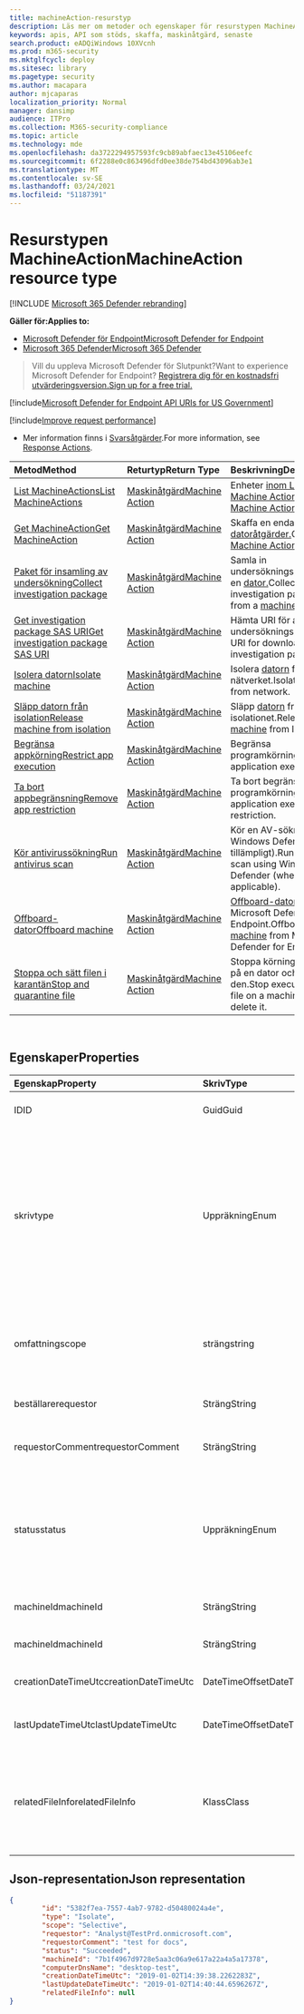 ```yaml
---
title: machineAction-resurstyp
description: Läs mer om metoder och egenskaper för resurstypen MachineAction i Microsoft Defender för Slutpunkt.
keywords: apis, API som stöds, skaffa, maskinåtgärd, senaste
search.product: eADQiWindows 10XVcnh
ms.prod: m365-security
ms.mktglfcycl: deploy
ms.sitesec: library
ms.pagetype: security
ms.author: macapara
author: mjcaparas
localization_priority: Normal
manager: dansimp
audience: ITPro
ms.collection: M365-security-compliance
ms.topic: article
ms.technology: mde
ms.openlocfilehash: da3722294957593fc9cb89abfaec13e45106eefc
ms.sourcegitcommit: 6f2288e0c863496dfd0ee38de754bd43096ab3e1
ms.translationtype: MT
ms.contentlocale: sv-SE
ms.lasthandoff: 03/24/2021
ms.locfileid: "51187391"
---
```

# <a name="machineaction-resource-type"></a><span data-ttu-id="a6336-104">Resurstypen MachineAction</span><span class="sxs-lookup"><span data-stu-id="a6336-104">MachineAction resource type</span></span>

[!INCLUDE [Microsoft 365 Defender rebranding](../../includes/microsoft-defender.md)]

<span data-ttu-id="a6336-105">**Gäller för:**</span><span class="sxs-lookup"><span data-stu-id="a6336-105">**Applies to:**</span></span>
- [<span data-ttu-id="a6336-106">Microsoft Defender för Endpoint</span><span class="sxs-lookup"><span data-stu-id="a6336-106">Microsoft Defender for Endpoint</span></span>](https://go.microsoft.com/fwlink/p/?linkid=2154037)
- [<span data-ttu-id="a6336-107">Microsoft 365 Defender</span><span class="sxs-lookup"><span data-stu-id="a6336-107">Microsoft 365 Defender</span></span>](https://go.microsoft.com/fwlink/?linkid=2118804)

> <span data-ttu-id="a6336-108">Vill du uppleva Microsoft Defender för Slutpunkt?</span><span class="sxs-lookup"><span data-stu-id="a6336-108">Want to experience Microsoft Defender for Endpoint?</span></span> [<span data-ttu-id="a6336-109">Registrera dig för en kostnadsfri utvärderingsversion.</span><span class="sxs-lookup"><span data-stu-id="a6336-109">Sign up for a free trial.</span></span>](https://www.microsoft.com/microsoft-365/windows/microsoft-defender-atp?ocid=docs-wdatp-exposedapis-abovefoldlink) 


[!include[Microsoft Defender for Endpoint API URIs for US Government](../../includes/microsoft-defender-api-usgov.md)]

[!include[Improve request performance](../../includes/improve-request-performance.md)]


- <span data-ttu-id="a6336-110">Mer information finns i [Svarsåtgärder](respond-machine-alerts.md).</span><span class="sxs-lookup"><span data-stu-id="a6336-110">For more information, see [Response Actions](respond-machine-alerts.md).</span></span> 

| <span data-ttu-id="a6336-111">Metod</span><span class="sxs-lookup"><span data-stu-id="a6336-111">Method</span></span>                                                            | <span data-ttu-id="a6336-112">Returtyp</span><span class="sxs-lookup"><span data-stu-id="a6336-112">Return Type</span></span>                        | <span data-ttu-id="a6336-113">Beskrivning</span><span class="sxs-lookup"><span data-stu-id="a6336-113">Description</span></span>                                                 |
|:------------------------------------------------------------------|:-----------------------------------|:------------------------------------------------------------|
| [<span data-ttu-id="a6336-114">List MachineActions</span><span class="sxs-lookup"><span data-stu-id="a6336-114">List MachineActions</span></span>](get-machineactions-collection.md)           | [<span data-ttu-id="a6336-115">Maskinåtgärd</span><span class="sxs-lookup"><span data-stu-id="a6336-115">Machine Action</span></span>](machineaction.md) | <span data-ttu-id="a6336-116">Enheter [inom List Machine Action.](machineaction.md)</span><span class="sxs-lookup"><span data-stu-id="a6336-116">List [Machine Action](machineaction.md) entities.</span></span>           |
| [<span data-ttu-id="a6336-117">Get MachineAction</span><span class="sxs-lookup"><span data-stu-id="a6336-117">Get MachineAction</span></span>](get-machineaction-object.md)                  | [<span data-ttu-id="a6336-118">Maskinåtgärd</span><span class="sxs-lookup"><span data-stu-id="a6336-118">Machine Action</span></span>](machineaction.md) | <span data-ttu-id="a6336-119">Skaffa en enda [enhet med datoråtgärder.](machineaction.md)</span><span class="sxs-lookup"><span data-stu-id="a6336-119">Get a single [Machine Action](machineaction.md) entity.</span></span>     |
| [<span data-ttu-id="a6336-120">Paket för insamling av undersökning</span><span class="sxs-lookup"><span data-stu-id="a6336-120">Collect investigation package</span></span>](collect-investigation-package.md) | [<span data-ttu-id="a6336-121">Maskinåtgärd</span><span class="sxs-lookup"><span data-stu-id="a6336-121">Machine Action</span></span>](machineaction.md) | <span data-ttu-id="a6336-122">Samla in undersökningspaket från en [dator.](machine.md)</span><span class="sxs-lookup"><span data-stu-id="a6336-122">Collect investigation package from a [machine](machine.md).</span></span> |
| [<span data-ttu-id="a6336-123">Get investigation package SAS URI</span><span class="sxs-lookup"><span data-stu-id="a6336-123">Get investigation package SAS URI</span></span>](get-package-sas-uri.md)       | [<span data-ttu-id="a6336-124">Maskinåtgärd</span><span class="sxs-lookup"><span data-stu-id="a6336-124">Machine Action</span></span>](machineaction.md) | <span data-ttu-id="a6336-125">Hämta URI för att hämta undersökningspaketet.</span><span class="sxs-lookup"><span data-stu-id="a6336-125">Get URI for downloading the investigation package.</span></span>          |
| [<span data-ttu-id="a6336-126">Isolera datorn</span><span class="sxs-lookup"><span data-stu-id="a6336-126">Isolate machine</span></span>](isolate-machine.md)                             | [<span data-ttu-id="a6336-127">Maskinåtgärd</span><span class="sxs-lookup"><span data-stu-id="a6336-127">Machine Action</span></span>](machineaction.md) | <span data-ttu-id="a6336-128">Isolera [datorn](machine.md) från nätverket.</span><span class="sxs-lookup"><span data-stu-id="a6336-128">Isolate [machine](machine.md) from network.</span></span>                 |
| [<span data-ttu-id="a6336-129">Släpp datorn från isolation</span><span class="sxs-lookup"><span data-stu-id="a6336-129">Release machine from isolation</span></span>](unisolate-machine.md)            | [<span data-ttu-id="a6336-130">Maskinåtgärd</span><span class="sxs-lookup"><span data-stu-id="a6336-130">Machine Action</span></span>](machineaction.md) | <span data-ttu-id="a6336-131">Släpp [datorn](machine.md) från isolationet.</span><span class="sxs-lookup"><span data-stu-id="a6336-131">Release [machine](machine.md) from Isolation.</span></span>               |
| [<span data-ttu-id="a6336-132">Begränsa appkörning</span><span class="sxs-lookup"><span data-stu-id="a6336-132">Restrict app execution</span></span>](restrict-code-execution.md)              | [<span data-ttu-id="a6336-133">Maskinåtgärd</span><span class="sxs-lookup"><span data-stu-id="a6336-133">Machine Action</span></span>](machineaction.md) | <span data-ttu-id="a6336-134">Begränsa programkörning.</span><span class="sxs-lookup"><span data-stu-id="a6336-134">Restrict application execution.</span></span>                             |
| [<span data-ttu-id="a6336-135">Ta bort appbegränsning</span><span class="sxs-lookup"><span data-stu-id="a6336-135">Remove app restriction</span></span>](unrestrict-code-execution.md)            | [<span data-ttu-id="a6336-136">Maskinåtgärd</span><span class="sxs-lookup"><span data-stu-id="a6336-136">Machine Action</span></span>](machineaction.md) | <span data-ttu-id="a6336-137">Ta bort begränsning för programkörning.</span><span class="sxs-lookup"><span data-stu-id="a6336-137">Remove application execution restriction.</span></span>                   |
| [<span data-ttu-id="a6336-138">Kör antivirussökning</span><span class="sxs-lookup"><span data-stu-id="a6336-138">Run antivirus scan</span></span>](run-av-scan.md)                              | [<span data-ttu-id="a6336-139">Maskinåtgärd</span><span class="sxs-lookup"><span data-stu-id="a6336-139">Machine Action</span></span>](machineaction.md) | <span data-ttu-id="a6336-140">Kör en AV-sökning med Windows Defender (om tillämpligt).</span><span class="sxs-lookup"><span data-stu-id="a6336-140">Run an AV scan using Windows Defender (when applicable).</span></span>    |
| [<span data-ttu-id="a6336-141">Offboard-dator</span><span class="sxs-lookup"><span data-stu-id="a6336-141">Offboard machine</span></span>](offboard-machine-api.md)                       | [<span data-ttu-id="a6336-142">Maskinåtgärd</span><span class="sxs-lookup"><span data-stu-id="a6336-142">Machine Action</span></span>](machineaction.md) | <span data-ttu-id="a6336-143">[Offboard-dator](machine.md) från Microsoft Defender för Endpoint.</span><span class="sxs-lookup"><span data-stu-id="a6336-143">Offboard [machine](machine.md) from Microsoft Defender for Endpoint.</span></span> |
| [<span data-ttu-id="a6336-144">Stoppa och sätt filen i karantän</span><span class="sxs-lookup"><span data-stu-id="a6336-144">Stop and quarantine file</span></span>](stop-and-quarantine-file.md)           | [<span data-ttu-id="a6336-145">Maskinåtgärd</span><span class="sxs-lookup"><span data-stu-id="a6336-145">Machine Action</span></span>](machineaction.md) | <span data-ttu-id="a6336-146">Stoppa körningen av en fil på en dator och ta bort den.</span><span class="sxs-lookup"><span data-stu-id="a6336-146">Stop execution of a file on a machine and delete it.</span></span>        |

<br>

## <a name="properties"></a><span data-ttu-id="a6336-147">Egenskaper</span><span class="sxs-lookup"><span data-stu-id="a6336-147">Properties</span></span>

| <span data-ttu-id="a6336-148">Egenskap</span><span class="sxs-lookup"><span data-stu-id="a6336-148">Property</span></span>            | <span data-ttu-id="a6336-149">Skriv</span><span class="sxs-lookup"><span data-stu-id="a6336-149">Type</span></span>           | <span data-ttu-id="a6336-150">Beskrivning</span><span class="sxs-lookup"><span data-stu-id="a6336-150">Description</span></span>                                                                                                                                                                                                    |
|:--------------------|:---------------|:---------------------------------------------------------------------------------------------------------------------------------------------------------------------------------------------------------------|
| <span data-ttu-id="a6336-151">ID</span><span class="sxs-lookup"><span data-stu-id="a6336-151">ID</span></span>                  | <span data-ttu-id="a6336-152">Guid</span><span class="sxs-lookup"><span data-stu-id="a6336-152">Guid</span></span>           | <span data-ttu-id="a6336-153">Identiteten för [datoråtgärden.](machineaction.md)</span><span class="sxs-lookup"><span data-stu-id="a6336-153">Identity of the [Machine Action](machineaction.md) entity.</span></span>                                                                                                                                                     |
| <span data-ttu-id="a6336-154">skriv</span><span class="sxs-lookup"><span data-stu-id="a6336-154">type</span></span>                | <span data-ttu-id="a6336-155">Uppräkning</span><span class="sxs-lookup"><span data-stu-id="a6336-155">Enum</span></span>           | <span data-ttu-id="a6336-156">Typ av åtgärd.</span><span class="sxs-lookup"><span data-stu-id="a6336-156">Type of the action.</span></span> <span data-ttu-id="a6336-157">Möjliga värden är: "RunAntiVirusTour", "Offboard", "CollectInvestigationPackage", "Isolate", "Unisolate", "StopAndQuarantineFile", "RestrictCodeExecution" och "UnrestrictCodeExecution"</span><span class="sxs-lookup"><span data-stu-id="a6336-157">Possible values are: "RunAntiVirusScan", "Offboard", "CollectInvestigationPackage", "Isolate", "Unisolate", "StopAndQuarantineFile", "RestrictCodeExecution" and "UnrestrictCodeExecution"</span></span> |
| <span data-ttu-id="a6336-158">omfattning</span><span class="sxs-lookup"><span data-stu-id="a6336-158">scope</span></span>               | <span data-ttu-id="a6336-159">sträng</span><span class="sxs-lookup"><span data-stu-id="a6336-159">string</span></span>         | <span data-ttu-id="a6336-160">Åtgärdens omfattning.</span><span class="sxs-lookup"><span data-stu-id="a6336-160">Scope of the action.</span></span> <span data-ttu-id="a6336-161">"Fullständig" eller "Selektiv" för avgränsning, "Snabb" eller "Fullständig" för virussökning.</span><span class="sxs-lookup"><span data-stu-id="a6336-161">"Full" or "Selective" for Isolation, "Quick" or "Full" for Anti-Virus scan.</span></span>                                                                                                   |
| <span data-ttu-id="a6336-162">beställare</span><span class="sxs-lookup"><span data-stu-id="a6336-162">requestor</span></span>           | <span data-ttu-id="a6336-163">Sträng</span><span class="sxs-lookup"><span data-stu-id="a6336-163">String</span></span>         | <span data-ttu-id="a6336-164">Identiteten för den person som utförde åtgärden.</span><span class="sxs-lookup"><span data-stu-id="a6336-164">Identity of the person that executed the action.</span></span>                                                                                                                                                               |
| <span data-ttu-id="a6336-165">requestorComment</span><span class="sxs-lookup"><span data-stu-id="a6336-165">requestorComment</span></span>    | <span data-ttu-id="a6336-166">Sträng</span><span class="sxs-lookup"><span data-stu-id="a6336-166">String</span></span>         | <span data-ttu-id="a6336-167">Kommentar som skrevs när åtgärden utfärdades.</span><span class="sxs-lookup"><span data-stu-id="a6336-167">Comment that was written when issuing the action.</span></span>                                                                                                                                                              |
| <span data-ttu-id="a6336-168">status</span><span class="sxs-lookup"><span data-stu-id="a6336-168">status</span></span>              | <span data-ttu-id="a6336-169">Uppräkning</span><span class="sxs-lookup"><span data-stu-id="a6336-169">Enum</span></span>           | <span data-ttu-id="a6336-170">Aktuell status för kommandot.</span><span class="sxs-lookup"><span data-stu-id="a6336-170">Current status of the command.</span></span> <span data-ttu-id="a6336-171">Möjliga värden är: "Väntande", "InProgress", "Lyckades", "Misslyckades", "TimeOut" och "Avbruten".</span><span class="sxs-lookup"><span data-stu-id="a6336-171">Possible values are: "Pending", "InProgress", "Succeeded", "Failed", "TimeOut" and "Canceled".</span></span>                                                                                 |
| <span data-ttu-id="a6336-172">machineId</span><span class="sxs-lookup"><span data-stu-id="a6336-172">machineId</span></span>           | <span data-ttu-id="a6336-173">Sträng</span><span class="sxs-lookup"><span data-stu-id="a6336-173">String</span></span>         | <span data-ttu-id="a6336-174">ID för [den](machine.md) dator där åtgärden kördes.</span><span class="sxs-lookup"><span data-stu-id="a6336-174">ID of the [machine](machine.md) on which the action was executed.</span></span>                                                                                                                                              |
| <span data-ttu-id="a6336-175">machineId</span><span class="sxs-lookup"><span data-stu-id="a6336-175">machineId</span></span>           | <span data-ttu-id="a6336-176">Sträng</span><span class="sxs-lookup"><span data-stu-id="a6336-176">String</span></span>         | <span data-ttu-id="a6336-177">Namnet på [den](machine.md) dator där åtgärden kördes.</span><span class="sxs-lookup"><span data-stu-id="a6336-177">Name of the [machine](machine.md) on which the action was executed.</span></span>                                                                                                                                            |
| <span data-ttu-id="a6336-178">creationDateTimeUtc</span><span class="sxs-lookup"><span data-stu-id="a6336-178">creationDateTimeUtc</span></span> | <span data-ttu-id="a6336-179">DateTimeOffset</span><span class="sxs-lookup"><span data-stu-id="a6336-179">DateTimeOffset</span></span> | <span data-ttu-id="a6336-180">Datum och tid då åtgärden skapades.</span><span class="sxs-lookup"><span data-stu-id="a6336-180">The date and time when the action was created.</span></span>                                                                                                                                                                 |
| <span data-ttu-id="a6336-181">lastUpdateTimeUtc</span><span class="sxs-lookup"><span data-stu-id="a6336-181">lastUpdateTimeUtc</span></span>   | <span data-ttu-id="a6336-182">DateTimeOffset</span><span class="sxs-lookup"><span data-stu-id="a6336-182">DateTimeOffset</span></span> | <span data-ttu-id="a6336-183">Datum och tid då åtgärdsstatus uppdaterades senast.</span><span class="sxs-lookup"><span data-stu-id="a6336-183">The last date and time when the action status was updated.</span></span>                                                                                                                                                     |
| <span data-ttu-id="a6336-184">relatedFileInfo</span><span class="sxs-lookup"><span data-stu-id="a6336-184">relatedFileInfo</span></span>     | <span data-ttu-id="a6336-185">Klass</span><span class="sxs-lookup"><span data-stu-id="a6336-185">Class</span></span>          | <span data-ttu-id="a6336-186">Innehåller två egenskaper.</span><span class="sxs-lookup"><span data-stu-id="a6336-186">Contains two Properties.</span></span> <span data-ttu-id="a6336-187">sträng ```fileIdentifier``` , Uppräkning ```fileIdentifierType``` med möjliga värden: "Sha1", "Sha256" och "Md5".</span><span class="sxs-lookup"><span data-stu-id="a6336-187">string ```fileIdentifier```, Enum ```fileIdentifierType``` with the possible values: "Sha1", "Sha256" and "Md5".</span></span>                                                                         |


## <a name="json-representation"></a><span data-ttu-id="a6336-188">Json-representation</span><span class="sxs-lookup"><span data-stu-id="a6336-188">Json representation</span></span>

```json
{
        "id": "5382f7ea-7557-4ab7-9782-d50480024a4e",
        "type": "Isolate",
        "scope": "Selective",
        "requestor": "Analyst@TestPrd.onmicrosoft.com",
        "requestorComment": "test for docs",
        "status": "Succeeded",
        "machineId": "7b1f4967d9728e5aa3c06a9e617a22a4a5a17378",
        "computerDnsName": "desktop-test",
        "creationDateTimeUtc": "2019-01-02T14:39:38.2262283Z",
        "lastUpdateDateTimeUtc": "2019-01-02T14:40:44.6596267Z",
        "relatedFileInfo": null
}
```
